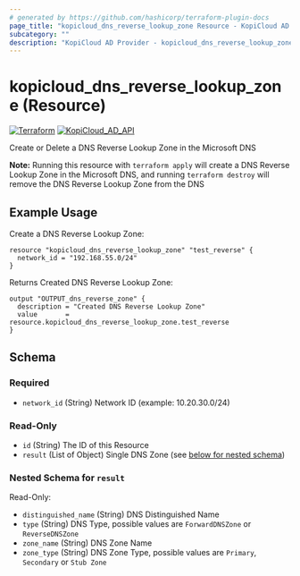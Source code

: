 ```yaml
---
# generated by https://github.com/hashicorp/terraform-plugin-docs
page_title: "kopicloud_dns_reverse_lookup_zone Resource - KopiCloud AD Provider"
subcategory: ""
description: "KopiCloud AD Provider - kopicloud_dns_reverse_lookup_zone (Resource)"
---
```


# kopicloud_dns_reverse_lookup_zone (Resource)
[![Terraform](https://img.shields.io/badge/terraform-v1.3+-blue.svg)](https://www.terraform.io/downloads.html) 
[![KopiCloud_AD_API](https://img.shields.io/badge/kopiCloud_ad-v1.0+-blueviolet.svg)](https://www.kopicloud-ad-api.com)

Create or Delete a DNS Reverse Lookup Zone in the Microsoft DNS

**Note:** Running this resource with `terraform apply` will create a DNS Reverse Lookup Zone in the Microsoft DNS, and running `terraform destroy` will remove the DNS Reverse Lookup Zone from the DNS

## Example Usage

Create a DNS Reverse Lookup Zone:
```
resource "kopicloud_dns_reverse_lookup_zone" "test_reverse" {
  network_id = "192.168.55.0/24"
}
```

Returns Created DNS Reverse Lookup Zone:
```
output "OUTPUT_dns_reverse_zone" {
  description = "Created DNS Reverse Lookup Zone"
  value       = resource.kopicloud_dns_reverse_lookup_zone.test_reverse
}
```

<!-- schema generated by tfplugindocs -->
## Schema

### Required

- `network_id` (String) Network ID (example: 10.20.30.0/24)

### Read-Only

- `id` (String) The ID of this Resource
- `result` (List of Object) Single DNS Zone (see [below for nested schema](#nestedatt--result))

<a id="nestedatt--result"></a>
### Nested Schema for `result`

Read-Only:

- `distinguished_name` (String) DNS Distinguished Name
- `type` (String) DNS Type, possible values are `ForwardDNSZone` or `ReverseDNSZone`
- `zone_name` (String) DNS Zone Name
- `zone_type` (String) DNS Zone Type, possible values are `Primary`, `Secondary` or `Stub Zone`
